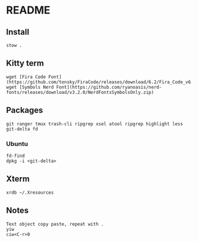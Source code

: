 
# README

## Install

    stow .

## Kitty term

    wget [Fira Code Font](https://github.com/tonsky/FiraCode/releases/download/6.2/Fira_Code_v6.2.zip)
    wget [Symbols Nerd Font](https://github.com/ryanoasis/nerd-fonts/releases/download/v3.2.0/NerdFontsSymbolsOnly.zip)

## Packages

    git ranger tmux trash-cli ripgrep xsel atool ripgrep highlight less git-delta fd

### Ubuntu

    fd-find
    dpkg -i <git-delta>

## Xterm

    xrdb ~/.Xresources

## Notes

    Text object copy paste, repeat with .
    yiw
    ciw<C-r>0
